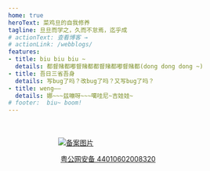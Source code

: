 ```yaml
---
home: true
heroText: 菜鸡旦的自我修养
tagline: 旦旦而学之，久而不怠焉，迄乎成
# actionText: 查看博客 →
# actionLink: /webblogs/
features:
- title: biu biu biu ~
  details: 都督赌都嘟督赌都都督赌都嘟督赌都(dong dong dong ~)
- title: 吾日三省吾身
  details: 写bug了吗？改bug了吗？又写bug了吗？
- title: weng——
  details: 娜~~~兹嘣呀~~~噶哇尼~吉娃娃~
# footer:  biu~ boom!
---
```


<div style="width:300px;margin:0 auto; padding:20px 0;">

[![备案图片](/assets/img/beian.png) <p style="float:left;height:20px;line-height:20px;margin: 0px 0px 0px 5px; color:#939393;">粤公网安备 44010602008320</p>](http://www.beian.gov.cn/portal/registerSystemInfo?recordcode=44010602008320)



</div>
